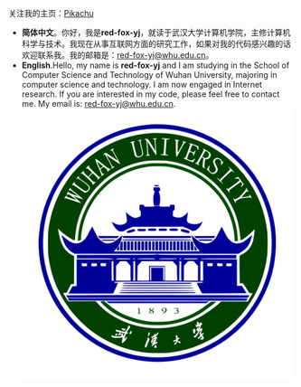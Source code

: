 关注我的主页：[Pikachu](mjvvv.cn)

- **简体中文**。你好，我是**red-fox-yj**，就读于武汉大学计算机学院，主修计算机科学与技术。我现在从事互联网方面的研究工作，如果对我的代码感兴趣的话欢迎联系我。我的邮箱是：red-fox-yj@whu.edu.cn。
- **English**.Hello, my name is **red-fox-yj** and I am studying in the School of Computer Science and Technology of Wuhan University, majoring in computer science and technology. I am now engaged in Internet research. If you are interested in my code, please feel free to contact me. My email is: red-fox-yj@whu.edu.cn.
![1200px-WHULogo.svg](https://raw.githubusercontent.com/red-fox-yj/MarkDownPic/master/typora/20210403103508.png)
<!---
red-fox-yj/red-fox-yj is a ✨ special ✨ repository because its `README.md` (this file) appears on your GitHub profile.
You can click the Preview link to take a look at your changes.
--->
